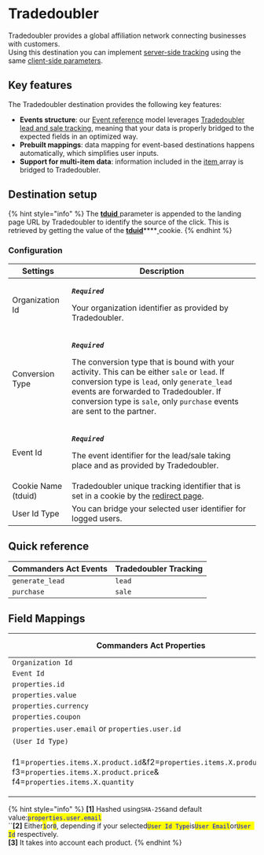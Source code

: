 # Tradedoubler

Tradedoubler provides a global affiliation network connecting businesses with customers.\
Using this destination you can implement [server-side tracking](https://dev.tradedoubler.com/tracking/advertiser/) using the same [client-side parameters](https://dev.tradedoubler.com/tracking/advertiser/#Pixel).

## Key features

The Tradedoubler destination provides the following key features:

* **Events structure**: our [Event reference](https://community.commandersact.com/platform-x/developers/tracking/events-reference) model leverages [Tradedoubler lead and sale tracking](https://dev.tradedoubler.com/tracking/advertiser/#Pixel), meaning that your data is properly bridged to the expected fields in an optimized way.
* **Prebuilt mappings**: data mapping for event-based destinations happens automatically, which simplifies user inputs.
* **Support for multi-item data**: information included in the [item ](https://community.commandersact.com/platform-x/developers/tracking/events-reference#item)array is bridged to Tradedoubler.

## Destination setup

{% hint style="info" %}
The [**tduid** ](https://dev.tradedoubler.com/tracking/advertiser/#Pixel)parameter is appended to the landing page URL by Tradedoubler to identify the source of the click. This is retrieved by getting the value of the [**tduid**](https://dev.tradedoubler.com/tracking/advertiser/#Pixel)****[ ](https://wiki.awin.com/index.php/Advertiser\_Tracking\_Guide/Conversion\_Pixel\_Only\_Tracking#Server\_To\_Server\_.28S2S.29)cookie.
{% endhint %}

### Configuration

| Settings            | Description                                                                                                                                                                                                                                                                                                                                                                                      |
| ------------------- | ------------------------------------------------------------------------------------------------------------------------------------------------------------------------------------------------------------------------------------------------------------------------------------------------------------------------------------------------------------------------------------------------ |
| Organization Id     | <p><em><strong><code>Required</code></strong></em></p><p>Your organization identifier as provided by Tradedoubler.</p>                                                                                                                                                                                                                                                                           |
| Conversion Type     | <p><em><strong><code>Required</code></strong></em></p><p>The conversion type that is bound with your activity. This can be either <code>sale</code> or <code>lead</code>. If conversion type is <code>lead</code>, only <code>generate_lead</code> events are forwarded to Tradedoubler. If conversion type is <code>sale</code>, only <code>purchase</code> events are sent to the partner.</p> |
| Event Id            | <p><em><strong><code>Required</code></strong></em></p><p>The event identifier for the lead/sale taking place and as provided by Tradedoubler.</p>                                                                                                                                                                                                                                                |
| Cookie Name (tduid) | Tradedoubler unique tracking identifier that is set in a cookie by the [redirect page](https://dev.tradedoubler.com/tracking/advertiser/#Pixel\_Redirect).                                                                                                                                                                                                                                       |
| User Id Type        | You can bridge your selected user identifier for logged users.                                                                                                                                                                                                                                                                                                                                   |

## Quick reference

| Commanders Act Events | Tradedoubler Tracking |
| --------------------- | --------------------- |
| `generate_lead`       | `lead`                |
| `purchase`            | `sale`                |

## Field Mappings

| Commanders Act Properties                                                                                                                                                                                                  | Tradedoubler Properties |
| -------------------------------------------------------------------------------------------------------------------------------------------------------------------------------------------------------------------------- | ----------------------- |
| `Organization Id`                                                                                                                                                                                                          | `organization`          |
| `Event Id`                                                                                                                                                                                                                 | `event`                 |
| `properties.id`                                                                                                                                                                                                            | `orderNumber`           |
| `properties.value`                                                                                                                                                                                                         | `orderValue`            |
| `properties.currency`                                                                                                                                                                                                      | `currency`              |
| `properties.coupon`                                                                                                                                                                                                        | `voucher`               |
| `properties.user.email` or `properties.user.id`                                                                                                                                                                            | `extid` **\[1]**        |
| `(User Id Type)`                                                                                                                                                                                                           | `exttype` **\[2]**      |
| <p>f1=<code>properties.items.X.product.id</code>&#x26;f2=<code>properties.items.X.product.name</code>&#x26;<br>f3=<code>properties.items.X.product.price</code>&#x26;<br>f4=<code>properties.items.X.quantity</code> |</p> | `reportInfo` **\[3]**   |

{% hint style="info" %}
**\[1]** Hashed using`SHA-256`and default value:<mark style="color:blue;">`properties.user.email`</mark>\
``**\[2]** Either<mark style="color:blue;">`1`</mark>or<mark style="color:blue;">`0`</mark>, <mark style="color:blue;"></mark> depending if your selected<mark style="color:blue;">`User Id Type`</mark>is<mark style="color:blue;">`User Email`</mark>or<mark style="color:blue;">`User Id`</mark> respectively.\
**\[3]** It takes into account each product.
{% endhint %}
